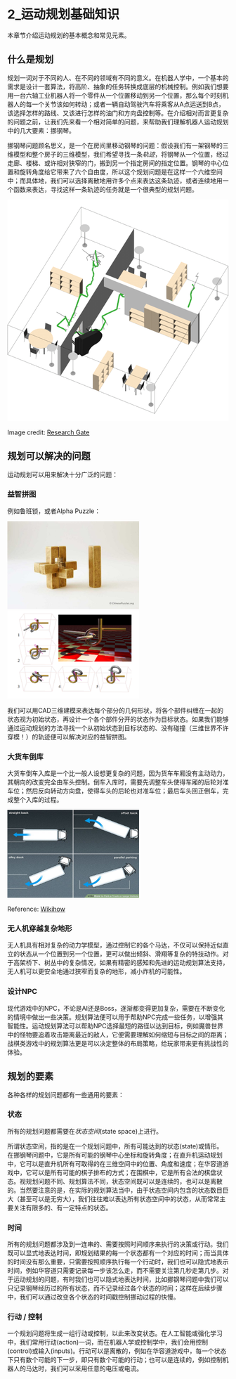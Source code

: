 # 2_运动规划基础知识

本章节介绍运动规划的基本概念和常见元素。


## 什么是规划

规划一词对于不同的人、在不同的领域有不同的意义。在机器人学中，一个基本的需求是设计一套算法，将高阶、抽象的任务转换成底层的机械控制。例如我们想要用一台六轴工业机器人将一个零件从一个位置移动到另一个位置，那么每个时刻机器人的每一个关节该如何转动；或者一辆自动驾驶汽车将乘客从A点运送到B点，该选择怎样的路线、又该进行怎样的油门和方向盘控制等。在介绍相对而言更复杂的问题之前，让我们先来看一个相对简单的问题，来帮助我们理解机器人运动规划中的几大要素：挪钢琴。

挪钢琴问题顾名思义，是一个在房间里移动钢琴的问题：假设我们有一架钢琴的三维模型和整个房子的三维模型，我们希望寻找一条*轨迹*，将钢琴从一个位置，经过走廊、楼梯、或许相对狭窄的门，搬到另一个指定房间的指定位置。钢琴的中心位置和旋转角度给它带来了六个自由度，所以这个规划问题是在这样一个六维空间中；而具体地，我们可以选择离散地用许多个点来表达这条轨迹，或者连续地用一个函数来表达，寻找这样一条轨迹的任务就是一个很典型的规划问题。

<img src="resources_2/piano_mover.png" width="600"/>

Image credit: [Research Gate](https://www.researchgate.net/figure/The-piano-movers-problem-EET_fig45_273396838)

## 规划可以解决的问题

运动规划可以用来解决十分广泛的问题：

### 益智拼图

例如鲁班锁，或者Alpha Puzzle：

<img src="resources_2/lubansuo.jpg" width="300" height="200"/><img src="resources_2/puzzle.png" width="300" height="200"/>

我们可以用CAD三维建模来表达每个部分的几何形状，将各个部件纠缠在一起的状态视为初始状态，再设计一个各个部件分开的状态作为目标状态。如果我们能够通过运动规划的方法寻找一个从初始状态到目标状态的、没有碰撞（三维世界不许穿模！）的轨迹便可以解决对应的益智拼图。

### 大货车倒库

大货车倒车入库是一个比一般人设想更复杂的问题，因为货车车厢没有主动动力，其朝向的改变完全由车头控制。倒车入库时，需要先调整车头使得车厢的后轮对准车位；然后反向转动方向盘，使得车头的后轮也对准车位；最后车头回正倒车，完成整个入库的过程。

<img src="resources_2/truck_reverse.jpg" width="300" height="200"/>

Reference: [Wikihow](https://www.wikihow.com/Park-a-Truck-or-Large-Vehicle)

### 无人机穿越复杂地形

无人机具有相对复杂的动力学模型，通过控制它的各个马达，不仅可以保持近似直立的状态从一个位置到另一个位置，更可以做出倾斜、滑翔等复杂的特技动作。对于高架桥下、树丛中的复杂情况，如果有精密的感知和先进的运动规划算法支持，无人机可以更安全地通过狭窄而复杂的地形，减小炸机的可能性。

### 设计NPC

现代游戏中的NPC，不论是AI还是Boss，逐渐都变得更加复杂，需要在不断变化的情境中做出一些决策。规划算法便可以用于帮助NPC完成一些任务，以增强其智能性。运动规划算法可以帮助NPC选择最短的路径以达到目标，例如魔兽世界中的怪物要追着攻击距离最近的敌人，它便需要理解如何缩短与目标之间的距离；战棋类游戏中的规划算法更是可以决定整体的布局策略，给玩家带来更有挑战性的体验。

## 规划的要素

各种各样的规划问题都有一些通用的要素：

### 状态

所有的规划问题都需要在*状态空间*(state space)上进行。

所谓状态空间，指的是在一个规划问题中，所有可能达到的状态(state)或情形。在挪钢琴问题中，它是所有可能的钢琴中心坐标和旋转角度；在直升机运动规划中，它可以是直升机所有可取得的在三维空间中的位置、角度和速度；在华容道游戏中，它可以是所有可能的棋子排布的方式；在围棋中，它是所有合法的棋盘状态。视规划问题不同、规划算法不同，状态空间既可以是连续的，也可以是离散的。当然要注意的是，在实际的规划算法当中，由于状态空间内包含的状态数目巨大（甚至可以是无穷大），我们往往难以表达所有状态空间中的状态，从而常常主要关注有限多的、有一定特点的状态。

### 时间

所有的规划问题都涉及到一连串的、需要按照时间顺序来执行的决策或行动。我们既可以显式地表达时间，即规划结果的每一个状态都有一个对应的时间；而当具体的时间没有那么重要，只需要按照顺序执行每一个行动时，我们也可以隐式地表示时间，例如华容道只需要记录每一步该怎么走，而不需要关注第几秒走第几步。对于运动规划的问题，有时我们也可以隐式地表达时间，比如挪钢琴问题中我们可以只记录钢琴经历过的所有状态，而不记录经过各个状态的时间；这样在后续步骤中，我们可以通过改变各个状态的时间戳控制挪动过程的快慢。

### 行动 / 控制

一个规划问题将生成一组行动或控制，以此来改变状态。在人工智能或强化学习中，我们常用行动(action)一词，而在机器人学或控制学中，我们会用控制(control)或输入(inputs)。行动可以是离散的，例如在华容道游戏中，每一个状态下只有数个可能的下一步，即只有数个可能的行动；也可以是连续的，例如控制机器人的马达时，我们可以采用任意的电压或电流。

